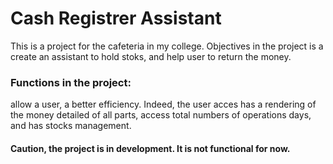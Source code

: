 # Cash Registrer Assistant
This is a project for the cafeteria in my college. Objectives in the project is a create an assistant to hold stoks, and help user to return the money.


### Functions in the project:

allow a user, a better efficiency. Indeed, the user acces has a rendering of the money detailed of all parts, access total numbers of operations days, and has stocks management. 


#### Caution, the project is in development. It is not functional for now. 


